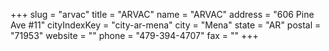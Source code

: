 +++
slug = "arvac"
title = "ARVAC"
name = "ARVAC"
address = "606 Pine Ave #11"
cityIndexKey = "city-ar-mena"
city = "Mena"
state = "AR"
postal = "71953"
website = ""
phone = "479-394-4707"
fax = ""
+++
